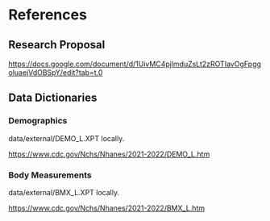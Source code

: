 # References

## Research Proposal

https://docs.google.com/document/d/1UivMC4pjlmduZsLt2zROTIavOgFpggoluaejVdOBSpY/edit?tab=t.0

## Data Dictionaries

### Demographics

data/external/DEMO_L.XPT locally.

https://www.cdc.gov/Nchs/Nhanes/2021-2022/DEMO_L.htm

### Body Measurements

data/external/BMX_L.XPT locally.

https://www.cdc.gov/Nchs/Nhanes/2021-2022/BMX_L.htm
